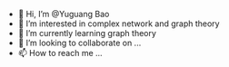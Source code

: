 - 👋 Hi, I’m @Yuguang Bao
- 👀 I’m interested in complex network and graph theory
- 🌱 I’m currently learning graph theory
- 💞️ I’m looking to collaborate on ...
- 📫 How to reach me ...

<!---
BaoYuguang/BaoYuguang is a ✨ special ✨ repository because its `README.md` (this file) appears on your GitHub profile.
You can click the Preview link to take a look at your changes.
--->
